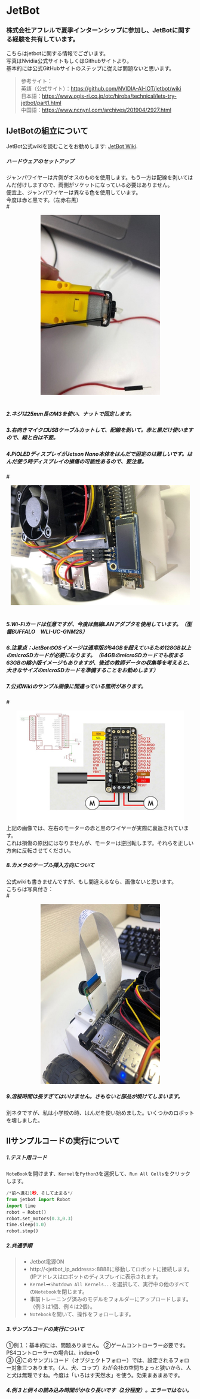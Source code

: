 # JetBot
### 株式会社アフレルで夏季インターンシップに参加し、JetBotに関する経験を共有しています。<br>
こちらはjetbotに関する情報でございます。<br>
写真はNvidia公式サイトもしくはGithubサイトより。<br>
基本的には公式GitHubサイトのステップに従えば問題ないと思います。<br>
>参考サイト：<br>
>英語（公式サイト）：https://github.com/NVIDIA-AI-IOT/jetbot/wiki<br>
>日本語：https://www.ogis-ri.co.jp/otc/hiroba/technical/lets-try-jetbot/part1.html<br>
>中国語：https://www.ncnynl.com/archives/201904/2927.html<br>
## ⅠJetBotの組立について
JetBot公式wikiを読むことをお勧めします: [JetBot Wiki](https://github.com/NVIDIA-AI-IOT/jetbot/wiki).<br>
##### ハードウェアのセットアップ<br>
ジャンパワイヤーは片側がオスのものを使用します。もう一方は配線を剥いてはんだ付けしますので、両側がソケットになっている必要はありません。<br>
便宜上、ジャンパワイヤーは異なる色を使用しています。<br>
今度は赤と黒です。（左赤右黒）<br>
#<div align=center><img width="320" height="480" src="https://github.com/FuhaoSun/jetbot/raw/master/photos/1.jpg"/></div><br>
##### 2.ネジは25mm長のM3を使い、ナットで固定します。<br>
##### 3.右向きマイクロUSBケーブルカットして、配線を剥いて。赤と黒だけ使いますので、緑と白は不要。<br>
##### 4.PiOLEDディスプレイがJetson Nano本体をはんだで固定のは難しいです。はんだ使う時ディスプレイの損傷の可能性あるので、要注意。<br>
#<div align=center><img width="480" height="320" src="https://github.com/FuhaoSun/jetbot/raw/master/photos/2.jpg"/></div><br>
##### 5.Wi-Fiカードは任意ですが、今度は無線LANアダプタを使用しています。（型番BUFFALO　WLI-UC-GNM2S）<br>
##### 6.注意点：JetBotのOSイメージは通常版が64GBを超えているため128GB以上のmicroSDカードが必要になります。（64GBのmicroSDカードでも収まる63GBの縮小版イメージもありますが、後述の教師データの収集等を考えると、大きなサイズのmicroSDカードを準備することをお勧めします）<br>
##### 7.公式Wikiのサンプル画像に間違っている箇所があります。

#<div align=center><img width="450" height="300" src="https://github.com/FuhaoSun/jetbot/raw/master/photos/3.jpg"/></div>
上記の画像では、左右のモーターの赤と黒のワイヤーが実際に裏返されています。<br>
これは損傷の原因にはなりませんが、モーターは逆回転します。それらを正しい方向に反転させてください。<br>
##### 8.カメラのケーブル挿入方向について<br>
公式wikiも書きませんですが、もし間違えるなら、画像ないと思います。<br>
こちらは写真付き：<br>
#<div align=center><img width="320" height="480" src="https://github.com/FuhaoSun/jetbot/raw/master/photos/4.jpg"/></div>
##### 9.溶接時間は長すぎてはいけません。さもないと部品が焼けてしまいます。<br>
別ネタですが、私は小学校の時、はんだを使い始めました。いくつかのロボットを壊しました。<br>
## Ⅱサンプルコードの実行について
##### 1.テスト用コード
`NoteBook`を開けます、`Kernel`を`Python3`を選択して、`Run All Cells`をクリックします。
```Python
/*前へ進む1秒、そして止まる*/
from jetbot import Robot
import time
robot = Robot()
robot.set_motors(0.3,0.3)
time.sleep(1.0)
robot.stop()
```
##### 2.共通手順
>* Jetbot電源ON<br>
>* http://<jetbot_ip_address>:8888に移動してロボットに接続します。<br>
		(IPアドレスはロボットのディスプレイに表示されます。<br>
>* `Kernel`➡`Shutdown All Kernels...`を選択して、実行中の他のすべての`Notebook`を閉じます。<br>
>* 事前トレーニング済みのモデルをフォルダーにアップロードします。（例３は1個、例４は2個）。<br>
>* `Notebook`を開いて、操作をフォローします。<br>
##### 3.サンプルコードの実行について
①例１：基本的には、問題ありません。
②ゲームコントローラー必要です。<br>
PS4コントローラーの場合は、index=0<br>
③
④このサンプルコード（オブジェクトフォロー）では、設定されるフォロー対象三つあります。（人、犬、コップ）わが会社の空間ちょっと狭いから、人と犬は無理ですね。今度は「いろはす天然水」を使う。効果まあまあです。
##### 4.例３と例４の読み込み時間がかなり長いです（2分程度）。エラーではない。
